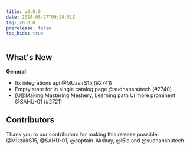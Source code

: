 ```yaml
---
title: v0.8.0
date: 2024-08-27T09:28:51Z
tag: v0.8.0
prerelease: false
toc_hide: true
---
```


## What's New
**General**
- fix integrations api @MUzairS15 (#2741)
- Empty state for in single catalog page @sudhanshutech (#2740)
- [UI]:Making Mastering Meshery, Learning path UI more prominent @SAHU-01 (#2721)

## Contributors

Thank you to our contributors for making this release possible:
@MUzairS15, @SAHU-01, @captain-Akshay, @l5io and @sudhanshutech

